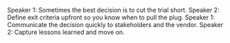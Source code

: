 Speaker 1: Sometimes the best decision is to cut the trial short.
Speaker 2: Define exit criteria upfront so you know when to pull the plug.
Speaker 1: Communicate the decision quickly to stakeholders and the vendor.
Speaker 2: Capture lessons learned and move on.
